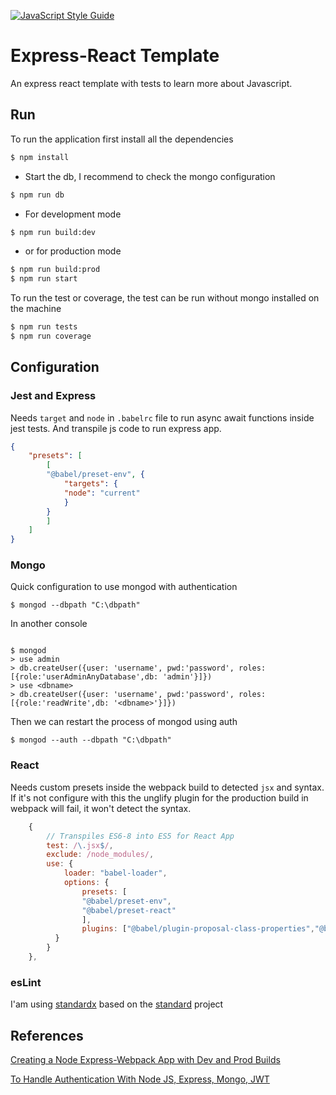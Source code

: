[![JavaScript Style Guide](https://cdn.rawgit.com/standard/standard/master/badge.svg)](https://github.com/standard/standard)

# Express-React Template
An express react template with tests to learn more about Javascript.

## Run

To run the application first install all the dependencies

```sh
$ npm install
```

* Start the db, I recommend to check the mongo configuration

```sh
$ npm run db
```

* For development mode

```sh
$ npm run build:dev
```

* or for production mode

```sh
$ npm run build:prod
$ npm run start
```

To run the test or coverage, the test can be run without mongo installed on the machine

```sh
$ npm run tests
$ npm run coverage
```

## Configuration

### Jest and Express
Needs `target` and `node` in `.babelrc` file to run async await functions inside jest tests. And transpile js code to run express app.

```json
{
    "presets": [
        [
        "@babel/preset-env", {
            "targets": {
            "node": "current"
            }
        }
        ]
    ]
}
```

### Mongo
Quick configuration to use mongod with authentication

```shell
$ mongod --dbpath "C:\dbpath"
```

In another console

```shell

$ mongod
> use admin
> db.createUser({user: 'username', pwd:'password', roles:[{role:'userAdminAnyDatabase',db: 'admin'}]})
> use <dbname>
> db.createUser({user: 'username', pwd:'password', roles:[{role:'readWrite',db: '<dbname>'}]})
```

Then we can restart the process of mongod using auth

```shell
$ mongod --auth --dbpath "C:\dbpath"
```

### React

Needs custom presets inside the webpack build to detected `jsx` and syntax.
If it's not configure with this the unglify plugin for the production build in webpack will fail, it won't detect the <App /> syntax.

```js
    {
        // Transpiles ES6-8 into ES5 for React App
        test: /\.jsx$/,
        exclude: /node_modules/,
        use: {
            loader: "babel-loader",
            options: {
                presets: [
                "@babel/preset-env",
                "@babel/preset-react"
                ],
                plugins: ["@babel/plugin-proposal-class-properties","@babel/plugin-proposal-export-default-from"]
          }
        }
    },
```
### esLint

I'am using [standardx](https://github.com/standard/standardx) based on the [standard](https://github.com/standard/standard) project

## References
[Creating a Node Express-Webpack App with Dev and Prod Builds](https://medium.com/@binyamin/creating-a-node-express-webpack-app-with-dev-and-prod-builds-a4962ce51334)

[To Handle Authentication With Node JS, Express, Mongo, JWT](https://codeburst.io/to-handle-authentication-with-node-js-express-mongo-jwt-7e55f5818181)

